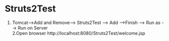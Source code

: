 # Struts2Test
1. Tomcat-->Add and Remove--> Struts2Test --> Add -->Finish --> Run as --> Run on Server   
2.Open browser 
http://localhost:8080/Struts2Test/welcome.jsp
